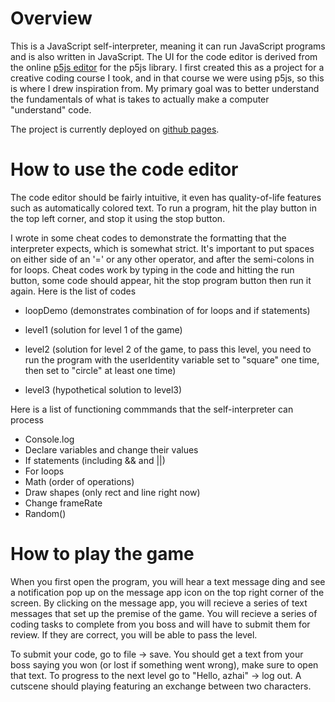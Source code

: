 # Overview

This is a JavaScript self-interpreter, meaning it can run JavaScript programs and is also written in JavaScript. The UI for the code editor is derived from the online [p5js editor](https://editor.p5js.org/) for the p5js library. I first created this as a project for a creative coding course I took, and in that course we were using p5js, so this is where I drew inspiration from. My primary goal was to better understand the fundamentals of what is takes to actually make a computer "understand" code. 

The project is currently deployed on [github pages](https://azhai333.github.io/JavaScript-Self-Interpreter-Game/). 

# How to use the code editor

The code editor should be fairly intuitive, it even has quality-of-life features such as automatically colored text. To run a program, hit the play button in the top left corner, and stop it using the stop button.
 
 I wrote in some cheat codes to demonstrate the formatting that the interpreter expects, which is somewhat strict. It's important to put spaces on either side of an '=' or any other operator, and after the semi-colons in for loops. Cheat codes work by typing in the code and hitting the run button, some code should appear, hit the stop program button then run it again. Here is the list of codes
 
- loopDemo (demonstrates combination of for loops and if statements)

- level1 (solution for level 1 of the game)

- level2 (solution for level 2 of the game, to pass this level, you need to run the program with the userIdentity variable set to "square" one time, then set to "circle" at least one time)

- level3 (hypothetical solution to level3)

Here is a list of functioning commmands that the self-interpreter can process

- Console.log
- Declare variables and change their values
- If statements (including && and ||)
- For loops
- Math (order of operations)
- Draw shapes (only rect and line right now)
- Change frameRate
- Random()


# How to play the game

When you first open the program, you will hear a text message ding and see a notification pop up on the message app icon on the top right corner of the screen. By clicking on the message app, you will recieve a series of text messages that set up the premise of the game. You will recieve a series of coding tasks to complete from you boss and will have to submit them for review. If they are correct, you will be able to pass the level.  

To submit your code, go to file -> save. You should get a text from your boss saying you won (or lost if something went wrong), make sure to open that text. To progress to the next level go to "Hello, azhai" -> log out. A cutscene should playing featuring an exchange between two characters. 
